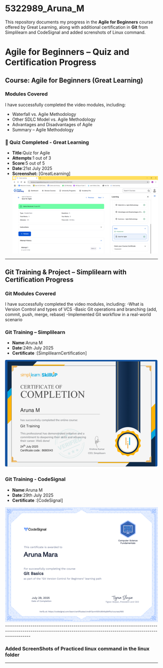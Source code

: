 # 5322989_Aruna_M

This repository documents my progress in the **Agile for Beginners** course offered by Great Learning, along with additional certification in **Git** from Simplilearn and CodeSignal and added screnshots of Linux command.

# Agile for Beginners – Quiz and Certification Progress
## Course: Agile for Beginners (Great Learning)

### Modules Covered
I have successfully completed the video modules, including:
- Waterfall vs. Agile Methodology
- Other SDLC Model vs. Agile Methodology 
- Advantages and Disadvantages of Agile
- Summary – Agile Methodology

### 📝 Quiz Completed - Great Learning
- **Title**:Quiz for Agile  
- **Attempts**:1 out of 3  
- **Score**:5 out of 5  
- **Date**:21st July 2025  
- **Screenshot:** [GreatLearning]
  <img src="https://github.com/Aruna-PM/5322989_Aruna_M/blob/main/SDLC/5322989_Aruna_M.png" alt="5322989_Aruna_M">

-------------------------------------------------------------------------------------------------------------------------------------------------------------------------

## Git Training & Project – Simplilearn with Certification Progress

### Git Modules Covered
I have successfully completed the video modules, including:
-What is Version Control and types of VCS
-Basic Git operations and branching (add, commit, push, merge, rebase)
-Implemented Git workflow in a real-world scenario

### Git Training – Simplilearn
- **Name**:Aruna M  
- **Date**:24th July 2025  
- **Certificate** :[SimplilearnCertification]
 <img src="https://github.com/Aruna-PM/5322989_Aruna_M/blob/main/Git/5322989_Aruna_M.png" alt="5322989_Aruna_M">

 ### Git Training - CodeSignal
- **Name**:Aruna M  
- **Date**:29th July 2025  
- **Certificate** :[CodeSignal]
 <img src="https://github.com/Aruna-PM/5322989_Aruna_M/blob/main/Git/5322989_Aruna_M_codeSignal.png" alt="5322989_Aruna_M_codeSignal">
-------------------------------------------------------------------------------------------------------------------------------------------------------------------------
  

### Added ScreenShots of Practiced linux command in the linux folder


-------------------------------------------------------------------------------------------------------------------------------------------------------------------------